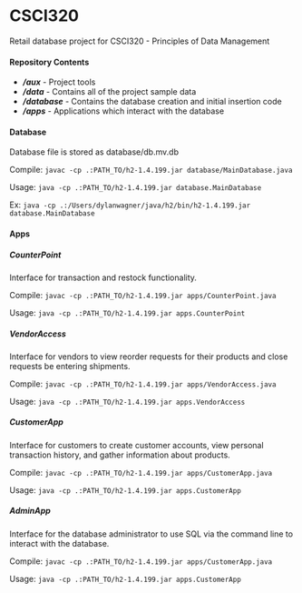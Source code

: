 # CSCI320

Retail database project for CSCI320 - Principles of Data Management

#### Repository Contents

* ***/aux*** - Project tools
* ***/data*** - Contains all of the project sample data
* ***/database*** - Contains the database creation and initial insertion code
* ***/apps*** - Applications which interact with the database

#### Database

Database file is stored as database/db.mv.db

Compile: `javac -cp .:PATH_TO/h2-1.4.199.jar database/MainDatabase.java` 

Usage: `java -cp .:PATH_TO/h2-1.4.199.jar database.MainDatabase`

Ex: `java -cp .:/Users/dylanwagner/java/h2/bin/h2-1.4.199.jar database.MainDatabase`

#### Apps

##### CounterPoint

Interface for transaction and restock functionality.

Compile: `javac -cp .:PATH_TO/h2-1.4.199.jar apps/CounterPoint.java`

Usage: `java -cp .:PATH_TO/h2-1.4.199.jar apps.CounterPoint`

##### VendorAccess

Interface for vendors to view reorder requests for their products and close requests be entering shipments.

Compile: `javac -cp .:PATH_TO/h2-1.4.199.jar apps/VendorAccess.java`

Usage: `java -cp .:PATH_TO/h2-1.4.199.jar apps.VendorAccess`

##### CustomerApp

Interface for customers to create customer accounts, view personal transaction history, and gather information about products.

Compile: `javac -cp .:PATH_TO/h2-1.4.199.jar apps/CustomerApp.java`

Usage: `java -cp .:PATH_TO/h2-1.4.199.jar apps.CustomerApp`

##### AdminApp

Interface for the database administrator to use SQL via the command line to interact with the database.

Compile: `javac -cp .:PATH_TO/h2-1.4.199.jar apps/CustomerApp.java`

Usage: `java -cp .:PATH_TO/h2-1.4.199.jar apps.CustomerApp`
